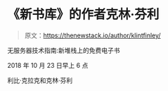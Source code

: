 # 《新书库》的作者克林·芬利

> 原文：<https://thenewstack.io/author/klintfinley/>

无服务器技术指南:新堆栈上的免费电子书

2018 年 10 月 23 日早上 6 点

利比·克拉克和克林·芬利